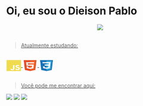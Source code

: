 # Oi, eu sou o Dieison Pablo

<div align="center">
<a href="https://github.com/dieisonn">
<img height="180em" src="https://github-readme-stats.vercel.app/api?username=dieisonn&show_icons=true&theme=dark&include_all_commits=true&count_private=true"/>
</div>
 
##

>Atualmente estudando:

<div style="display: inline_block"><br>
<img align="center" alt="Dieis-Js" height="30" width="40" src="https://raw.githubusercontent.com/devicons/devicon/master/icons/javascript/javascript-plain.svg">
<!--
<img align="center" alt="Dieis-React" height="30" width="40" src="https://raw.githubusercontent.com/devicons/devicon/master/icons/react/react-original.svg">
-->

<img align="center" alt="Dieis-HTML" height="30" width="40" src="https://raw.githubusercontent.com/devicons/devicon/master/icons/html5/html5-original.svg">
<img align="center" alt="Dieis-CSS" height="30" width="40" src="https://raw.githubusercontent.com/devicons/devicon/master/icons/css3/css3-original.svg">
</div>
  
##

> Você pode me encontrar aqui:

<div> 
<a href="https://www.instagram.com/_dieisonpablo/" target="_blank"><img src="https://img.shields.io/badge/-Instagram-%23E4405F?style=for-the-badge&logo=instagram&logoColor=white" target="_blank"></a>
<a href = "mailto:dieisonpablo.li@gmail.com"><img src="https://img.shields.io/badge/-Gmail-%23333?style=for-the-badge&logo=gmail&logoColor=white" target="_blank"></a>
<a href="https://www.linkedin.com/in/dieison-pablo-a66a02178/" target="_blank"><img src="https://img.shields.io/badge/-LinkedIn-%230077B5?style=for-the-badge&logo=linkedin&logoColor=white" target="_blank"></a>  
</div>
